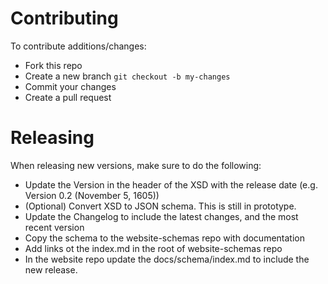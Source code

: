 # Contributing

To contribute additions/changes:

* Fork this repo
* Create a new branch `git checkout -b my-changes`
* Commit your changes
* Create a pull request

# Releasing

When releasing new versions, make sure to do the following:

* Update the Version in the header of the XSD with the release date
(e.g. Version 0.2 (November 5, 1605))
* (Optional) Convert XSD to JSON schema. This is still in prototype. 
* Update the Changelog to include the latest changes, and the most 
recent version
* Copy the schema to the website-schemas repo with documentation
* Add links ot the index.md in the root of website-schemas repo
* In the website repo update the docs/schema/index.md to include the 
new release.

